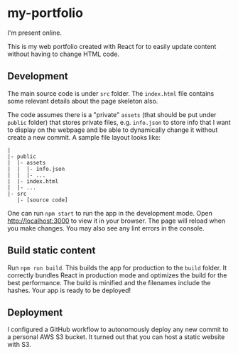 # my-portfolio

I'm present online.

This is my web portfolio created with React for to easily update content without having to change HTML code.

## Development

The main source code is under `src` folder. The `index.html` file contains some relevant details about the page skeleton also. 

The code assumes there is a "private" `assets` (that should be put under `public` folder) that stores private files, e.g. `info.json` to store info that I want to display on the webpage and be able to dynamically change it without create a new commit. A sample file layout looks like:

```
|
|- public
|  |- assets
|  |  |- info.json
|  |  |- ...
|  |- index.html
|  |- ...
|- src
   |- [source code]
```

One can run `npm start` to run the app in the development mode. Open [http://localhost:3000](http://localhost:3000) to view it in your browser. The page will reload when you make changes. You may also see any lint errors in the console.

## Build static content

Run `npm run build`. This builds the app for production to the `build` folder. It correctly bundles React in production mode and optimizes the build for the best performance. The build is minified and the filenames include the hashes. Your app is ready to be deployed!

## Deployment

I configured a GitHub workflow to autonomously deploy any new commit to a personal AWS S3 bucket. It turned out that you can host a static website with S3.